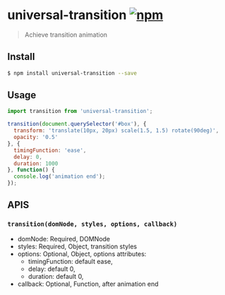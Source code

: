 # universal-transition [![npm](https://img.shields.io/npm/v/universal-transition.svg)](https://www.npmjs.com/package/universal-transition)

> Achieve transition animation

## Install

```bash
$ npm install universal-transition --save
```

## Usage

```js
import transition from 'universal-transition';

transition(document.querySelector('#box'), {
  transform: 'translate(10px, 20px) scale(1.5, 1.5) rotate(90deg)',
  opacity: '0.5'
}, {
  timingFunction: 'ease',
  delay: 0,
  duration: 1000
}, function() {
  console.log('animation end');
});
```

## APIS

### `transition(domNode, styles, options, callback)`

- domNode: Required, DOMNode
- styles: Required, Object, transition styles
- options: Optional, Object, options attributes:
  - timingFunction: default ease,
  - delay: default 0,
  - duration: default 0,
- callback: Optional, Function, after animation end